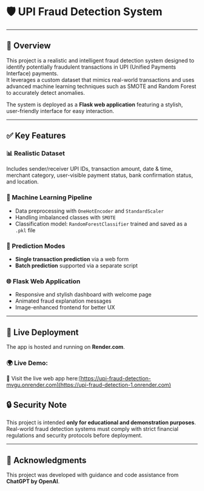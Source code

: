
# 🛡️ **UPI Fraud Detection System**

---

## 🚀 **Overview**

This project is a realistic and intelligent fraud detection system designed to identify potentially fraudulent transactions in UPI (Unified Payments Interface) payments.  
It leverages a custom dataset that mimics real-world transactions and uses advanced machine learning techniques such as SMOTE and Random Forest to accurately detect anomalies.

The system is deployed as a **Flask web application** featuring a stylish, user-friendly interface for easy interaction.

---

## ✅ **Key Features**

### 📊 Realistic Dataset  
Includes sender/receiver UPI IDs, transaction amount, date & time, merchant category, user-visible payment status, bank confirmation status, and location.

### 🧠 Machine Learning Pipeline  
- Data preprocessing with `OneHotEncoder` and `StandardScaler`  
- Handling imbalanced classes with `SMOTE`  
- Classification model: `RandomForestClassifier` trained and saved as a `.pkl` file

### 🧪 Prediction Modes  
- **Single transaction prediction** via a web form  
- **Batch prediction** supported via a separate script

### 🌐 Flask Web Application  
- Responsive and stylish dashboard with welcome page  
- Animated fraud explanation messages  
- Image-enhanced frontend for better UX

---

## 🔄 **Live Deployment**

The app is hosted and running on **Render.com**.

### 🌍 **Live Demo:**  
🔗 Visit the live web app here:[https://upi-fraud-detection-mvgu.onrender.com](https://upi-fraud-detection-1.onrender.com)

## 🔒 **Security Note**

This project is intended **only for educational and demonstration purposes**.  
Real-world fraud detection systems must comply with strict financial regulations and security protocols before deployment.

---

## 🙌 **Acknowledgments**

This project was developed with guidance and code assistance from **ChatGPT by OpenAI**.
